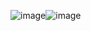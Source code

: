 ![image](https://github.com/user-attachments/assets/87a8b14a-5820-44d4-a1a5-798c3910ebcd)![image]()
